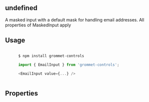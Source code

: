 ## undefined
A masked input with a default mask for handling email addresses.
      All properties of MaskedInput apply
      

## Usage

```javascript

      $ npm install grommet-controls
 
      import { EmailInput } from 'grommet-controls';

      <EmailInput value={...} />
    
```

## Properties

  